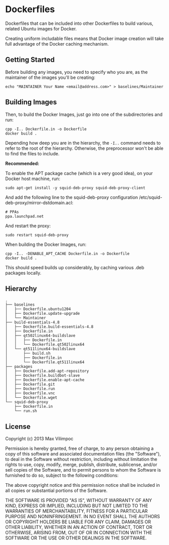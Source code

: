 Dockerfiles
===========

Dockerfiles that can be included into other Dockerfiles to 
build various, related Ubuntu images for Docker.

Creating uniform includable files means that Docker image creation
will take full advantage of the Docker caching mechanism.


Getting Started
---------------

Before building any images, you need to specify who you are, as the
maintainer of the images you'll be creating:

    echo "MAINTAINER Your Name <email@address.com>" > baselines/Maintainer


Building Images
---------------

Then, to build the Docker Images, just go into one of the subdirectories
and run:

    cpp -I.. Dockerfile.in -o Dockerfile
    docker build .

Depending how deep you are in the hierarchy, the `-I..` command
needs to refer to the root of the hierarchy. Otherwise, the preprocessor
won't be able to find the files to include.

**Recommended:**

To enable the APT package cache (which is a very good idea),
on your Docker host machine, run:

    sudo apt-get install -y squid-deb-proxy squid-deb-proxy-client

And add the following line to the squid-deb-proxy configuration /etc/squid-deb-proxy/mirror-dstdomain.acl:

    # PPAs
    ppa.launchpad.net

And restart the proxy:

    sudo restart squid-deb-proxy

When building the Docker Images, run:

    cpp -I.. -DENABLE_APT_CACHE Dockerfile.in -o Dockerfile
    docker build .

This should speed builds up considerably, by caching various .deb 
packages locally.


Hierarchy
---------

    .
    ├── baselines
    │   ├── Dockerfile.ubuntu1204
    │   ├── Dockerfile.update-upgrade
    │   └── Maintainer
    ├── build-essentials-4.8
    │   ├── Dockerfile.build-essentials-4.8
    │   ├── Dockerfile.in
    │   ├── qt502linux64-buildslave
    │   │   ├── Dockerfile.in
    │   │   └── Dockerfile.qt502linux64
    │   └── qt511linux64-buildslave
    │       ├── build.sh
    │       ├── Dockerfile.in
    │       └── Dockerfile.qt511linux64
    ├── packages
    │   ├── Dockerfile.add-apt-repository
    │   ├── Dockerfile.buildbot-slave
    │   ├── Dockerfile.enable-apt-cache
    │   ├── Dockerfile.git
    │   ├── Dockerfile.run
    │   ├── Dockerfile.vnc
    │   └── Dockerfile.wget
    └── squid-deb-proxy
        ├── Dockerfile.in
        └── run.sh



License
-------

Copyright (c) 2013 Max Vilimpoc
    
Permission is hereby granted, free of charge, to any person obtaining a copy of this software and associated documentation files (the "Software"), to deal in the Software without restriction, including without limitation the rights to use, copy, modify, merge, publish, distribute, sublicense, and/or sell copies of the Software, and to permit persons to whom the Software is furnished to do so, subject to the following conditions:
    
The above copyright notice and this permission notice shall be included in all copies or substantial portions of the Software.
    
THE SOFTWARE IS PROVIDED "AS IS", WITHOUT WARRANTY OF ANY KIND, EXPRESS OR IMPLIED, INCLUDING BUT NOT LIMITED TO THE WARRANTIES OF MERCHANTABILITY, FITNESS FOR A PARTICULAR PURPOSE AND NONINFRINGEMENT. IN NO EVENT SHALL THE AUTHORS OR COPYRIGHT HOLDERS BE LIABLE FOR ANY CLAIM, DAMAGES OR OTHER LIABILITY, WHETHER IN AN ACTION OF CONTRACT, TORT OR OTHERWISE, ARISING FROM, OUT OF OR IN CONNECTION WITH THE SOFTWARE OR THE USE OR OTHER DEALINGS IN THE SOFTWARE.

